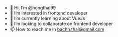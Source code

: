 - 👋 Hi, I’m @hongthai99
- 👀 I’m interested in frontend developer
- 🌱 I’m currently learning about VueJs
- 💞️ I’m looking to collaborate on frontend developer
- 📫 How to reach me in bachh.thai@gmail.com

<!---
hongthai99/hongthai99 is a ✨ special ✨ repository because its `README.md` (this file) appears on your GitHub profile.
You can click the Preview link to take a look at your changes.
--->
